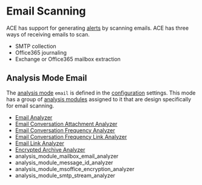 # Email Scanning

ACE has support for generating [alerts](alert.md) by scanning emails. ACE has three ways of receiving emails to scan.

- SMTP collection
- Office365 journaling
- Exchange or Office365 mailbox extraction

## Analysis Mode Email

The [analysis mode](analysis_modes.md) `email` is defined in the [configuration](configuration.md) settings. This mode has a group of [analysis modules](analysis_module.md) assigned to it that are design specifically for email scanning.

- [Email Analyzer](modules/email_analyzer.md)
- [Email Conversation Attachment Analyzer](modules/email_conversation_attachment_analyzer.md)
- [Email Conversation Frequency Analyzer](modules/email_conversation_frequency_analyzer.md)
- [Email Conversation Frequency Link Analyzer](modules/email_conversation_frequency_link_analyzer.md)
- [Email Link Analyzer](modules/email_link_analyzer.md)
- [Encrypted Archive Analyzer](modules/encrypted_archive_analyzer.md)
- analysis_module_mailbox_email_analyzer
- analysis_module_message_id_analyzer
- analysis_module_msoffice_encryption_analyzer
- analysis_module_smtp_stream_analyzer
